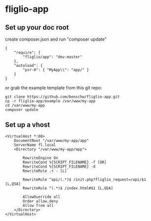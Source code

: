 # fliglio-app

## Set up your doc root

create composer.json and run "composer update"
	
	{
	    "require": {
	        "fliglio/app": "dev-master"
	    },
	    "autoload": {
	        "psr-0": { "MyApp\\": "app/" }
	    }
	}

or grab the example template from this git repo: 

	git clone https://github.com/benschw/fliglio-app.git
	cp -r fliglio-app/example /var/www/my-app
	cd /var/www/my-app
	composer update


## Set up a vhost

	<VirtualHost *:80>
	    DocumentRoot "/var/www/my-app/app"
	    ServerName fl.local
	    <Directory "/var/www/my-app/app">

	        RewriteEngine On
	        RewriteCond %{SCRIPT_FILENAME} -f [OR]
	        RewriteCond %{SCRIPT_FILENAME} -d
	        RewriteRule .+ - [L]

	        RewriteRule ^api/(.*)$ /init.php?fliglio_request=/api/$1 [L,QSA]
	        RewriteRule ^(.*)$ /index.html#$1 [L,QSA]

	        AllowOverride all
	        Order allow,deny
	        Allow from all
	    </Directory>
	</VirtualHost>


